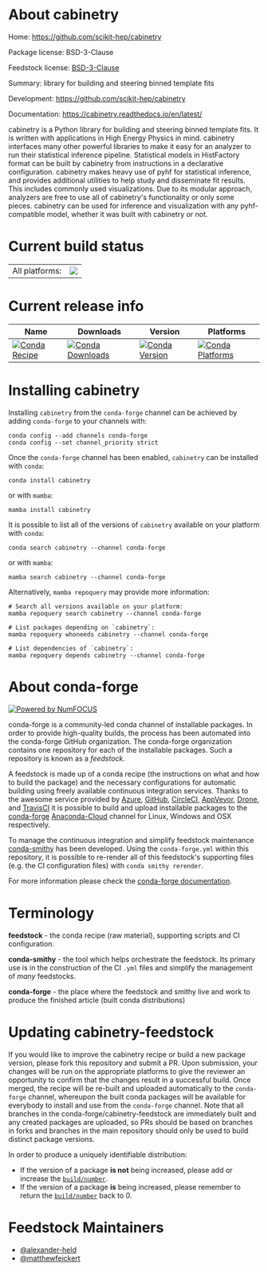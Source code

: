 About cabinetry
===============

Home: https://github.com/scikit-hep/cabinetry

Package license: BSD-3-Clause

Feedstock license: [BSD-3-Clause](https://github.com/conda-forge/cabinetry-feedstock/blob/main/LICENSE.txt)

Summary: library for building and steering binned template fits

Development: https://github.com/scikit-hep/cabinetry

Documentation: https://cabinetry.readthedocs.io/en/latest/

cabinetry is a Python library for building and steering binned template fits.
It is written with applications in High Energy Physics in mind.
cabinetry interfaces many other powerful libraries to make it easy for an analyzer to run their statistical inference pipeline.
Statistical models in HistFactory format can be built by cabinetry from instructions in a declarative configuration.
cabinetry makes heavy use of pyhf for statistical inference, and provides additional utilities to help study and disseminate fit results.
This includes commonly used visualizations. Due to its modular approach, analyzers are free to use all of cabinetry's functionality or only some pieces.
cabinetry can be used for inference and visualization with any pyhf-compatible model, whether it was built with cabinetry or not.


Current build status
====================


<table><tr><td>All platforms:</td>
    <td>
      <a href="https://dev.azure.com/conda-forge/feedstock-builds/_build/latest?definitionId=16769&branchName=main">
        <img src="https://dev.azure.com/conda-forge/feedstock-builds/_apis/build/status/cabinetry-feedstock?branchName=main">
      </a>
    </td>
  </tr>
</table>

Current release info
====================

| Name | Downloads | Version | Platforms |
| --- | --- | --- | --- |
| [![Conda Recipe](https://img.shields.io/badge/recipe-cabinetry-green.svg)](https://anaconda.org/conda-forge/cabinetry) | [![Conda Downloads](https://img.shields.io/conda/dn/conda-forge/cabinetry.svg)](https://anaconda.org/conda-forge/cabinetry) | [![Conda Version](https://img.shields.io/conda/vn/conda-forge/cabinetry.svg)](https://anaconda.org/conda-forge/cabinetry) | [![Conda Platforms](https://img.shields.io/conda/pn/conda-forge/cabinetry.svg)](https://anaconda.org/conda-forge/cabinetry) |

Installing cabinetry
====================

Installing `cabinetry` from the `conda-forge` channel can be achieved by adding `conda-forge` to your channels with:

```
conda config --add channels conda-forge
conda config --set channel_priority strict
```

Once the `conda-forge` channel has been enabled, `cabinetry` can be installed with `conda`:

```
conda install cabinetry
```

or with `mamba`:

```
mamba install cabinetry
```

It is possible to list all of the versions of `cabinetry` available on your platform with `conda`:

```
conda search cabinetry --channel conda-forge
```

or with `mamba`:

```
mamba search cabinetry --channel conda-forge
```

Alternatively, `mamba repoquery` may provide more information:

```
# Search all versions available on your platform:
mamba repoquery search cabinetry --channel conda-forge

# List packages depending on `cabinetry`:
mamba repoquery whoneeds cabinetry --channel conda-forge

# List dependencies of `cabinetry`:
mamba repoquery depends cabinetry --channel conda-forge
```


About conda-forge
=================

[![Powered by
NumFOCUS](https://img.shields.io/badge/powered%20by-NumFOCUS-orange.svg?style=flat&colorA=E1523D&colorB=007D8A)](https://numfocus.org)

conda-forge is a community-led conda channel of installable packages.
In order to provide high-quality builds, the process has been automated into the
conda-forge GitHub organization. The conda-forge organization contains one repository
for each of the installable packages. Such a repository is known as a *feedstock*.

A feedstock is made up of a conda recipe (the instructions on what and how to build
the package) and the necessary configurations for automatic building using freely
available continuous integration services. Thanks to the awesome service provided by
[Azure](https://azure.microsoft.com/en-us/services/devops/), [GitHub](https://github.com/),
[CircleCI](https://circleci.com/), [AppVeyor](https://www.appveyor.com/),
[Drone](https://cloud.drone.io/welcome), and [TravisCI](https://travis-ci.com/)
it is possible to build and upload installable packages to the
[conda-forge](https://anaconda.org/conda-forge) [Anaconda-Cloud](https://anaconda.org/)
channel for Linux, Windows and OSX respectively.

To manage the continuous integration and simplify feedstock maintenance
[conda-smithy](https://github.com/conda-forge/conda-smithy) has been developed.
Using the ``conda-forge.yml`` within this repository, it is possible to re-render all of
this feedstock's supporting files (e.g. the CI configuration files) with ``conda smithy rerender``.

For more information please check the [conda-forge documentation](https://conda-forge.org/docs/).

Terminology
===========

**feedstock** - the conda recipe (raw material), supporting scripts and CI configuration.

**conda-smithy** - the tool which helps orchestrate the feedstock.
                   Its primary use is in the construction of the CI ``.yml`` files
                   and simplify the management of *many* feedstocks.

**conda-forge** - the place where the feedstock and smithy live and work to
                  produce the finished article (built conda distributions)


Updating cabinetry-feedstock
============================

If you would like to improve the cabinetry recipe or build a new
package version, please fork this repository and submit a PR. Upon submission,
your changes will be run on the appropriate platforms to give the reviewer an
opportunity to confirm that the changes result in a successful build. Once
merged, the recipe will be re-built and uploaded automatically to the
`conda-forge` channel, whereupon the built conda packages will be available for
everybody to install and use from the `conda-forge` channel.
Note that all branches in the conda-forge/cabinetry-feedstock are
immediately built and any created packages are uploaded, so PRs should be based
on branches in forks and branches in the main repository should only be used to
build distinct package versions.

In order to produce a uniquely identifiable distribution:
 * If the version of a package **is not** being increased, please add or increase
   the [``build/number``](https://docs.conda.io/projects/conda-build/en/latest/resources/define-metadata.html#build-number-and-string).
 * If the version of a package **is** being increased, please remember to return
   the [``build/number``](https://docs.conda.io/projects/conda-build/en/latest/resources/define-metadata.html#build-number-and-string)
   back to 0.

Feedstock Maintainers
=====================

* [@alexander-held](https://github.com/alexander-held/)
* [@matthewfeickert](https://github.com/matthewfeickert/)

